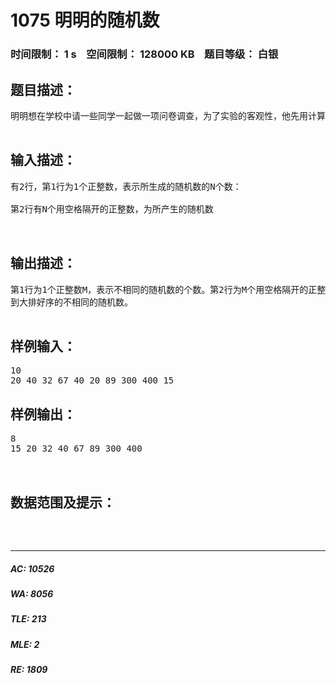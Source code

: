 # 1075 明明的随机数   
### 时间限制： 1 s&nbsp;&nbsp;&nbsp;&nbsp;空间限制： 128000 KB&nbsp;&nbsp;&nbsp;&nbsp;题目等级： 白银  
## 题目描述：  

<pre>
明明想在学校中请一些同学一起做一项问卷调查，为了实验的客观性，他先用计算机生成了N个1到1000之间的随机整数（N≤100），对于其中重复的数字，只保留一个，把其余相同的数去掉，不同的数对应着不同的学生的学号。然后再把这些数从小到大排序，按照排好的顺序去找同学做调查。请你协助明明完成“去重”与“排序”的工作。

</pre>
  
  
## 输入描述：  

<pre>
有2行，第1行为1个正整数，表示所生成的随机数的N个数：
 
第2行有N个用空格隔开的正整数，为所产生的随机数
 

</pre>
  
  
## 输出描述：  

<pre>
第1行为1个正整数M，表示不相同的随机数的个数。第2行为M个用空格隔开的正整数，为从小
到大排好序的不相同的随机数。

</pre>
  
  
## 样例输入：  

<pre>
10
20 40 32 67 40 20 89 300 400 15
</pre>
  
  
## 样例输出：  

<pre>
8
15 20 32 40 67 89 300 400
 

</pre>
  
  
## 数据范围及提示：  

<pre>
 

</pre>
  
  
***  

##### AC: 10526  
##### WA: 8056  
##### TLE: 213  
##### MLE: 2  
##### RE: 1809  
